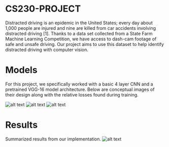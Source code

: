 # CS230-PROJECT
Distracted driving is an epidemic in the United States; every day about 1,000 people are injured and nine are killed from car accidents involving distracted driving [1]. Thanks to a data set collected from a State Farm Machine Learning Competition, we have access to dash-cam footage of safe and unsafe driving. Our project aims to use this dataset to help identify distracted driving with computer vision.

# Models
For this project, we specifically worked with a basic 4 layer CNN and a pretrained VGG-16 model architecture. Below are conceptual images of their design along with the relative losses found during training.

![alt text](https://user-images.githubusercontent.com/32311654/54494974-220f3c80-489d-11e9-98b0-59bbd2c70cac.png)
![alt text](https://user-images.githubusercontent.com/32311654/54494996-4ff48100-489d-11e9-807d-684cfc38856b.png)
![alt text](https://user-images.githubusercontent.com/32311654/54495015-6dc1e600-489d-11e9-9f4f-59dedd045f3d.png)

# Results
Summarized results from our implementation.
![alt text](https://user-images.githubusercontent.com/32311654/54495033-892cf100-489d-11e9-8005-46840f4b855d.png)
